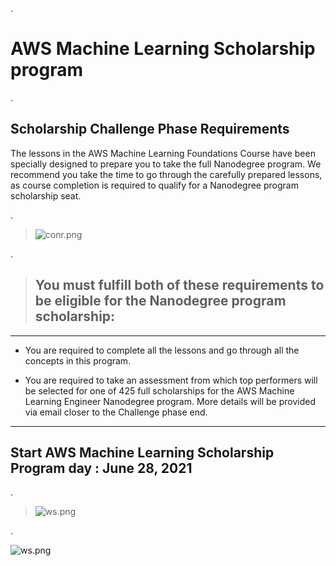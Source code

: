 
.

# AWS Machine Learning Scholarship program


.

## Scholarship Challenge Phase Requirements



The lessons in the AWS Machine Learning Foundations Course have been specially designed to prepare you to take the full Nanodegree program. We recommend you take the time to go through the carefully prepared lessons, as course completion is required to qualify for a Nanodegree program scholarship seat.


.


> ![conr.png](https://udacity-reviews-uploads.s3.us-west-2.amazonaws.com/_attachments/399095/1624751052/conr.png)

.



> ## You must fulfill both of these requirements to be eligible for the Nanodegree program scholarship:

--------------------


- You are required to complete all the lessons and go through all the concepts in this program.

- You are required to take an assessment from which top performers will be selected for one of 425 full scholarships for the AWS Machine Learning Engineer Nanodegree program. More details will be provided via email closer to the Challenge phase end.



-----------------------------------


## Start AWS Machine Learning Scholarship Program  day : June 28, 2021


.

> ![ws.png](https://udacity-reviews-uploads.s3.us-west-2.amazonaws.com/_attachments/399095/1624901127/ws.png)


.


![ws.png](https://udacity-reviews-uploads.s3.us-west-2.amazonaws.com/_attachments/399095/1624900972/ws.png)
